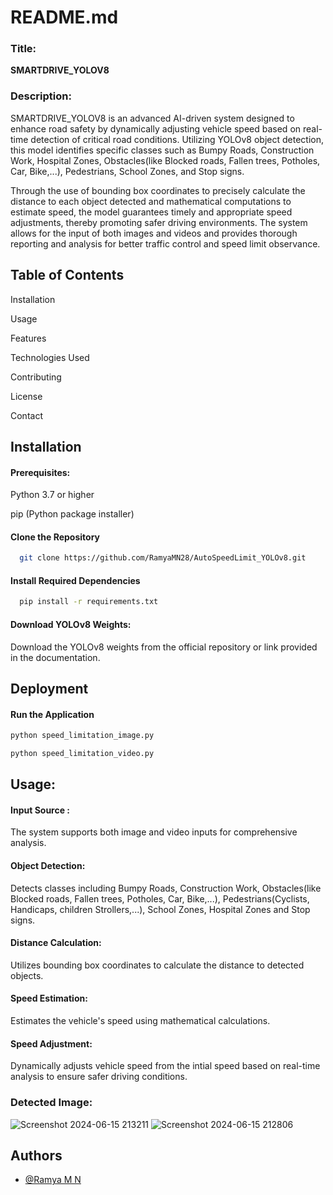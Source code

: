 
# README.md

### Title:
**SMARTDRIVE_YOLOV8**

### Description:
SMARTDRIVE_YOLOV8 is an advanced AI-driven system designed to enhance road safety by dynamically adjusting vehicle speed based on real-time detection of critical road conditions. Utilizing YOLOv8 object detection, this model identifies specific classes such as Bumpy Roads, Construction Work, Hospital Zones, Obstacles(like Blocked roads, Fallen trees, Potholes, Car, Bike,...), Pedestrians, School Zones, and Stop signs. 

Through the use of bounding box coordinates to precisely calculate the distance to each object detected and mathematical computations to estimate speed, the model guarantees timely and appropriate speed adjustments, thereby promoting safer driving environments. The system allows for the input of both images and videos and provides thorough reporting and analysis for better traffic control and speed limit observance.
## Table of Contents

Installation 

Usage

Features

Technologies Used

Contributing

License

Contact
## Installation

#### Prerequisites:
Python 3.7 or higher

pip (Python package installer)

#### Clone the Repository

```bash
  git clone https://github.com/RamyaMN28/AutoSpeedLimit_YOLOv8.git
```
####  Install Required Dependencies

```bash
  pip install -r requirements.txt

```

#### Download YOLOv8 Weights:

Download the YOLOv8 weights from the official repository or link provided in the documentation.


## Deployment


#### Run the Application
```bash
python speed_limitation_image.py

```
```bash
python speed_limitation_video.py

```
## Usage: 

#### Input Source :

The system supports both image and video inputs for comprehensive analysis.

#### Object Detection:

Detects classes including Bumpy Roads, Construction Work, Obstacles(like Blocked roads, Fallen trees, Potholes, Car, Bike,...), Pedestrians(Cyclists, Handicaps, children Strollers,...), School Zones, Hospital Zones and Stop signs. 

#### Distance Calculation:

Utilizes bounding box coordinates to calculate the distance to detected objects.

#### Speed Estimation:

Estimates the vehicle's speed using mathematical calculations.

#### Speed Adjustment:

Dynamically adjusts vehicle speed from the intial speed based on real-time analysis to ensure safer driving conditions.

### Detected Image:

![Screenshot 2024-06-15 213211](https://github.com/RamyaMN28/AutoSpeedLimit_YOLOv8/assets/122740354/c42332ab-6978-4ed2-8b20-0130a57b1085)
![Screenshot 2024-06-15 212806](https://github.com/RamyaMN28/AutoSpeedLimit_YOLOv8/assets/122740354/7a6ffe17-a1df-456b-ae75-55f9ebf746f8)

## Authors

- [@Ramya M N ](https://github.com/RamyaMN28/)

